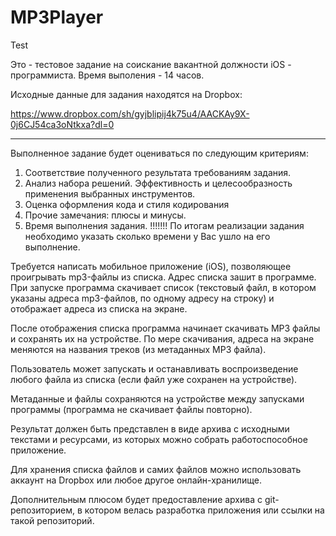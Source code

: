 # MP3Player
Test

Это - тестовое задание на соискание вакантной должности iOS - программиста. Время выполения - 14 часов.

Исходные данные для задания находятся на Dropbox:

https://www.dropbox.com/sh/gyjblipij4k75u4/AACKAy9X-0j6CJ54ca3oNtkxa?dl=0

--------------------------------------------------------------------------------------------

Выполненное задание будет оцениваться по следующим критериям:

1) Соответствие полученного результата требованиям задания.
2) Анализ набора решений. Эффективность и целесообразность применения выбранных инструментов.
3) Оценка оформления кода и стиля кодирования
4) Прочие замечания: плюсы и минусы.
5) Время выполнения задания. 
!!!!!!! По итогам реализации задания необходимо указать сколько времени у Вас ушло на его выполнение.
 
Требуется написать мобильное приложение (iOS), позволяющее проигрывать mp3-файлы из списка. 
Адрес списка зашит в программе. При запуске программа скачивает список (текстовый файл, в котором указаны адреса mp3-файлов, 
по одному адресу на строку) и отображает адреса из списка на экране.
 
После отображения списка программа начинает скачивать MP3 файлы и сохранять их на устройстве. 
По мере скачивания, адреса на экране меняются на названия треков (из метаданных MP3 файла).
 
Пользователь может запускать и останавливать воспроизведение любого файла из списка (если файл уже сохранен на устройстве).
 
Метаданные и файлы сохраняются на устройстве между запусками программы (программа не скачивает файлы повторно).
 
Результат должен быть представлен в виде архива с исходными текстами и ресурсами, 
из которых можно собрать работоспособное приложение.
 
Для хранения списка файлов и самих файлов можно использовать аккаунт на Dropbox или любое другое онлайн-хранилище.
 
Дополнительным плюсом будет предоставление архива с git-репозиторием, в котором велась разработка приложения или ссылки 
на такой репозиторий.
 
